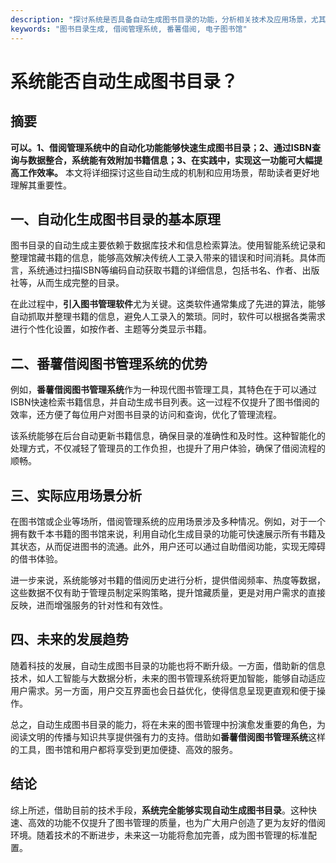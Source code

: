 ```yaml
---
description: "探讨系统是否具备自动生成图书目录的功能，分析相关技术及应用场景，尤其是在图书管理领域的实现方式。"
keywords: "图书目录生成, 借阅管理系统, 番薯借阅, 电子图书馆"
---
```

# 系统能否自动生成图书目录？

## 摘要

**可以。1、借阅管理系统中的自动化功能能够快速生成图书目录；2、通过ISBN查询与数据整合，系统能有效附加书籍信息；3、在实践中，实现这一功能可大幅提高工作效率。** 本文将详细探讨这些自动生成的机制和应用场景，帮助读者更好地理解其重要性。

## 一、自动化生成图书目录的基本原理

图书目录的自动生成主要依赖于数据库技术和信息检索算法。使用智能系统记录和整理馆藏书籍的信息，能够高效解决传统人工录入带来的错误和时间消耗。具体而言，系统通过扫描ISBN等编码自动获取书籍的详细信息，包括书名、作者、出版社等，从而生成完整的目录。

在此过程中，**引入图书管理软件**尤为关键。这类软件通常集成了先进的算法，能够自动抓取并整理书籍的信息，避免人工录入的繁琐。同时，软件可以根据各类需求进行个性化设置，如按作者、主题等分类显示书籍。

## 二、番薯借阅图书管理系统的优势

例如，**番薯借阅图书管理系统**作为一种现代图书管理工具，其特色在于可以通过ISBN快速检索书籍信息，并自动生成书目列表。这一过程不仅提升了图书借阅的效率，还方便了每位用户对图书目录的访问和查询，优化了管理流程。

该系统能够在后台自动更新书籍信息，确保目录的准确性和及时性。这种智能化的处理方式，不仅减轻了管理员的工作负担，也提升了用户体验，确保了借阅流程的顺畅。

## 三、实际应用场景分析

在图书馆或企业等场所，借阅管理系统的应用场景涉及多种情况。例如，对于一个拥有数千本书籍的图书馆来说，利用自动化生成目录的功能可快速展示所有书籍及其状态，从而促进图书的流通。此外，用户还可以通过自助借阅功能，实现无障碍的借书体验。

进一步来说，系统能够对书籍的借阅历史进行分析，提供借阅频率、热度等数据，这些数据不仅有助于管理员制定采购策略，提升馆藏质量，更是对用户需求的直接反映，进而增强服务的针对性和有效性。

## 四、未来的发展趋势

随着科技的发展，自动生成图书目录的功能也将不断升级。一方面，借助新的信息技术，如人工智能与大数据分析，未来的图书管理系统将更加智能，能够自动适应用户需求。另一方面，用户交互界面也会日益优化，使得信息呈现更直观和便于操作。

总之，自动生成图书目录的能力，将在未来的图书管理中扮演愈发重要的角色，为阅读文明的传播与知识共享提供强有力的支持。借助如**番薯借阅图书管理系统**这样的工具，图书馆和用户都将享受到更加便捷、高效的服务。

## 结论

综上所述，借助目前的技术手段，**系统完全能够实现自动生成图书目录**。这种快速、高效的功能不仅提升了图书管理的质量，也为广大用户创造了更为友好的借阅环境。随着技术的不断进步，未来这一功能将愈加完善，成为图书管理的标准配置。

